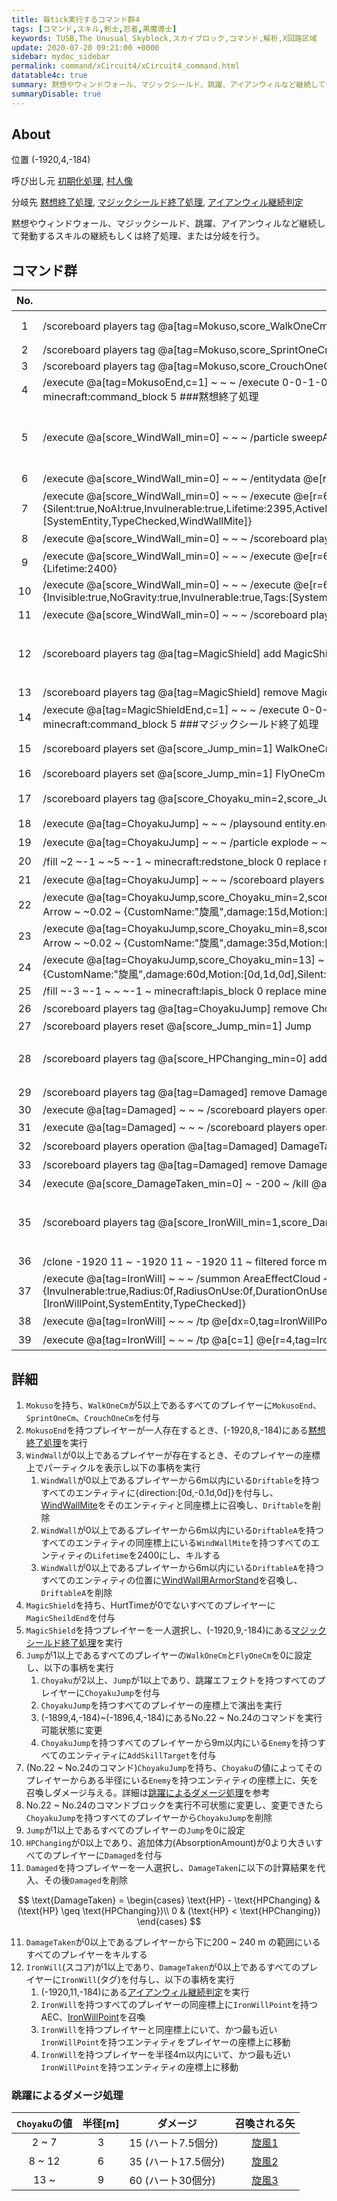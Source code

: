 ```yaml
---
title: 毎tick実行するコマンド群4
tags: [コマンド,スキル,剣士,忍者,黒魔導士]
keywords: TUSB,The Unusual Skyblock,スカイブロック,コマンド,解析,X回路区域
update: 2020-07-20 09:21:00 +0000
sidebar: mydoc_sidebar
permalink: command/xCircuit4/xCircuit4_command.html
datatable4c: true
summary: 黙想やウィンドウォール、マジックシールド、跳躍、アイアンウィルなど継続して発動するスキルの継続もしくは終了処理、または分岐を行う。
summaryDisable: true
---
```


## About

<span class="tagYellow">位置</span> (-1920,4,-184)

<span class="tagBlack">呼び出し元</span> [初期化処理]({{site.baseurl}}/command/xCircuitCore/xCircuitCore_initializeProcessing.html), [村人像]({{site.baseurl}}/command/xCircuitCore/xCircuitCore_mainclockProcessing.html)

<span class="tagBlue">分岐先</span> [黙想終了処理]({{site.baseurl}}/command/xCircuit4/xCircuit4_mokusoEndProcessing.html), [マジックシールド終了処理]({{site.baseurl}}/command/xCircuit4/xCircuit4_magicShieldEndProcessing.html), [アイアンウィル継続判定]({{site.baseurl}}/command/xCircuit4/xCircuit4_ironWillContinueJudgment.html)

黙想やウィンドウォール、マジックシールド、跳躍、アイアンウィルなど継続して発動するスキルの継続もしくは終了処理、または分岐を行う。

## コマンド群

<div class="datatable4c-begin"></div>

|No.|コマンド|状態|コメント|
|:-:|-|-|-|
|1|/scoreboard players tag @a[tag=Mokuso,score_WalkOneCm_min=5] add MokusoEnd||黙想終了処理 Mokuso|
|2|/scoreboard players tag @a[tag=Mokuso,score_SprintOneCm_min=5] add MokusoEnd|
|3|/scoreboard players tag @a[tag=Mokuso,score_CrouchOneCm_min=5] add MokusoEnd|
|4|/execute @a[tag=MokusoEnd,c=1] ~ ~ ~ /execute 0-0-1-0-1 ~ 8 -184 /clone ~ ~ ~ ~ ~ ~ ~ ~ ~ filtered force minecraft:command_block 5 ###黙想終了処理|
|5|/execute @a[score_WindWall_min=0] ~ ~ ~ /particle sweepAttack ~ ~1 ~ 2 2 2 0 1 true||ウィンドウォール WindWallスコア|
|6|/execute @a[score_WindWall_min=0] ~ ~ ~ /entitydata @e[r=6,tag=Driftable] {direction:[0d,-0.1d,0d]}|条件付き|
|7|/execute @a[score_WindWall_min=0] ~ ~ ~ /execute @e[r=6,tag=Driftable] ~ ~ ~ /summon Endermite ~ ~ ~ {Silent:true,NoAI:true,Invulnerable:true,Lifetime:2395,ActiveEffects:[{Id:14b,Duration:10,Amplifier:0b,ShowParticles:false}],Tags:[SystemEntity,TypeChecked,WindWallMite]}|条件付き|
|8|/execute @a[score_WindWall_min=0] ~ ~ ~ /scoreboard players tag @e[r=6,tag=Driftable] remove Driftable|条件付き|
|9|/execute @a[score_WindWall_min=0] ~ ~ ~ /execute @e[r=6,tag=DriftableA] ~ ~ ~ /entitydata @e[r=0,tag=WindWallMite] {Lifetime:2400}|条件付き|
|10|/execute @a[score_WindWall_min=0] ~ ~ ~ /execute @e[r=6,tag=DriftableA] ~ ~ ~ /summon ArmorStand ~ ~ ~ {Invisible:true,NoGravity:true,Invulnerable:true,Tags:[SystemEntity,Garbage,TypeChecked]}|条件付き|
|11|/execute @a[score_WindWall_min=0] ~ ~ ~ /scoreboard players tag @e[r=6,tag=DriftableA] remove DriftableA|条件付き|
|12|/scoreboard players tag @a[tag=MagicShield] add MagicShieldEnd|マジックシールドチェック MagicShield MagicShieldCheck|
|13|/scoreboard players tag @a[tag=MagicShield] remove MagicShieldEnd {HurtTime:0s}|条件付き|
|14|/execute @a[tag=MagicShieldEnd,c=1] ~ ~ ~ /execute 0-0-1-0-1 ~ 9 -184 /clone ~ ~ ~ ~ ~ ~ ~ ~ ~ filtered force minecraft:command_block 5 ###マジックシールド終了処理|
|15|/scoreboard players set @a[score_Jump_min=1] WalkOneCm 0||ジャンプ Jump|
|16|/scoreboard players set @a[score_Jump_min=1] FlyOneCm 0|条件付き|
|17|/scoreboard players tag @a[score_Choyaku_min=2,score_Jump_min=1] add ChoyakuJump {ActiveEffects:[{Id:8b}]}|条件付き|跳躍ダメージ Shiyaku Jump|
|18|/execute @a[tag=ChoyakuJump] ~ ~ ~ /playsound entity.enderdragon.flap master @a[r=16] ~ ~ ~ 8 0.8 0|条件付き|
|19|/execute @a[tag=ChoyakuJump] ~ ~ ~ /particle explode ~ ~ ~ 2.0 0 2.0 0 30 force|条件付き|
|20|/fill ~2 ~-1 ~ ~5 ~-1 ~ minecraft:redstone_block 0 replace minecraft:lapis_block 0 #跳躍ダメージ処理開始|条件付き|
|21|/execute @a[tag=ChoyakuJump] ~ ~ ~ /scoreboard players tag @e[r=9,tag=Enemy] add SkillTarget|条件付き|
|22|/execute @a[tag=ChoyakuJump,score_Choyaku_min=2,score_Choyaku=7] ~ ~ ~ /execute @e[r=3,tag=Enemy] ~ ~ ~ /summon Arrow ~ ~0.02 ~ {CustomName:"旋風",damage:15d,Motion:[0d,1d,0d],Silent:true,life:1200s,Tags:[Garbage]}|動力が必要|
|23|/execute @a[tag=ChoyakuJump,score_Choyaku_min=8,score_Choyaku=12] ~ ~ ~ /execute @e[r=6,tag=Enemy] ~ ~ ~ /summon Arrow ~ ~0.02 ~ {CustomName:"旋風",damage:35d,Motion:[0d,1d,0d],Silent:true,life:1200s,Tags:[Garbage]}|動力が必要|
|24|/execute @a[tag=ChoyakuJump,score_Choyaku_min=13] ~ ~ ~ /execute @e[r=9,tag=Enemy] ~ ~ ~ /summon Arrow ~ ~0.02 ~ {CustomName:"旋風",damage:60d,Motion:[0d,1d,0d],Silent:true,life:1200s,Tags:[Garbage]}|動力が必要|
|25|/fill ~-3 ~-1 ~ ~ ~-1 ~ minecraft:lapis_block 0 replace minecraft:redstone_block|
|26|/scoreboard players tag @a[tag=ChoyakuJump] remove ChoyakuJump|条件付き|
|27|/scoreboard players reset @a[score_Jump_min=1] Jump|
|28|/scoreboard players tag @a[score_HPChanging_min=0] add Damaged||緩衝体力用被ダメージ補正処理|
|29|/scoreboard players tag @a[tag=Damaged] remove Damaged {AbsorptionAmount:0f}|条件付き|
|30|/execute @a[tag=Damaged] ~ ~ ~ /scoreboard players operation @a[c=1] DamageTaken = @a[c=1] HP|
|31|/execute @a[tag=Damaged] ~ ~ ~ /scoreboard players operation @a[c=1] DamageTaken -= @a[c=1] HPChanging|条件付き|
|32|/scoreboard players operation @a[tag=Damaged] DamageTaken < #0 Const|条件付き|
|33|/scoreboard players tag @a[tag=Damaged] remove Damaged|条件付き|
|34|/execute @a[score_DamageTaken_min=0] ~ -200 ~ /kill @a[dy=-40]||奈落介錯|
|35|/scoreboard players tag @a[score_IronWill_min=1,score_DamageTaken_min=0] add IronWill||アイアンウィル発動 DamageTaken IronWill|
|36|/clone -1920 11 ~ -1920 11 ~ -1920 11 ~ filtered force minecraft:command_block 5 ###アイアンウィル継続判定|条件付き|
|37|/execute @a[tag=IronWill] ~ ~ ~ /summon AreaEffectCloud ~ ~ ~ {Invulnerable:true,Radius:0f,RadiusOnUse:0f,DurationOnUse:0f,Duration:0,RadiusPerTick:0f,WaitTime:0,Age:0,Particle:take,Tags:[IronWillPoint,SystemEntity,TypeChecked]}|条件付き|
|38|/execute @a[tag=IronWill] ~ ~ ~ /tp @e[dx=0,tag=IronWillPoint,c=1] @a[c=1]|条件付き|
|39|/execute @a[tag=IronWill] ~ ~ ~ /tp @a[c=1] @e[r=4,tag=IronWillPoint,c=1]|条件付き|

<div class="datatable4c-end"></div>

## 詳細

1. `Mokuso`を持ち、`WalkOneCm`が5以上であるすべてのプレイヤーに`MokusoEnd`、`SprintOneCm`、`CrouchOneCm`を付与
2. `MokusoEnd`を持つプレイヤーが一人存在するとき、(-1920,8,-184)にある[黙想終了処理]({{site.baseurl}}/command/xCircuit4/xCircuit4_mokusoEndProcessing.html)を実行
3. `WindWall`が0以上であるプレイヤーが存在するとき、そのプレイヤーの座標上でパーティクルを表示し以下の事柄を実行
   1. `WindWall`が0以上であるプレイヤーから6m以内にいる`Driftable`を持つすべてのエンティティに{direction:[0d,-0.1d,0d]}を付与し、[WindWallMite]({{site.baseurl}}/entity/entity_entity.html#windwallmite)をそのエンティティと同座標上に召喚し、`Driftable`を削除
   2. `WindWall`が0以上であるプレイヤーから6m以内にいる`DriftableA`を持つすべてのエンティティの同座標上にいる`WindWallMite`を持つすべてのエンティティの`Lifetime`を2400にし、キルする
   3. `WindWall`が0以上であるプレイヤーから6m以内にいる`DriftableA`を持つすべてのエンティティの位置に[WindWall用ArmorStand]({{site.baseurl}}/entity/entity_entity.html#windwall用armorstand)を召喚し、`DriftableA`を削除
4. `MagicShield`を持ち、HurtTimeが0でないすべてのプレイヤーに`MagicSheildEnd`を付与
5. `MagicShield`を持つプレイヤーを一人選択し、(-1920,9,-184)にある[マジックシールド終了処理]({{site.baseurl}}/command/xCircuit4/xCircuit4_magicShieldEndProcessing.html)を実行
6. `Jump`が1以上であるすべてのプレイヤーの`WalkOneCm`と`FlyOneCm`を0に設定し、以下の事柄を実行
   1. `Choyaku`が2以上、`Jump`が1以上であり、跳躍エフェクトを持つすべてのプレイヤーに`ChoyakuJump`を付与
   2. `ChoyakuJump`を持つすべてのプレイヤーの座標上で演出を実行
   3. (-1899,4,-184)~(-1896,4,-184)にあるNo.22 ~ No.24のコマンドを実行可能状態に変更
   4. `ChoyakuJump`を持つすべてのプレイヤーから9m以内にいる`Enemy`を持つすべてのエンティティに`AddSkillTarget`を付与
7. (No.22 ~ No.24のコマンド)`ChoyakuJump`を持ち、`Choyaku`の値によってそのプレイヤーからある半径にいる`Enemy`を持つエンティティの座標上に、矢を召喚しダメージ与える。詳細は[跳躍によるダメージ処理](#跳躍によるダメージ処理)を参考
8. No.22 ~ No.24のコマンドブロックを実行不可状態に変更し、変更できたら`ChoyakuJump`を持つすべてのプレイヤーから`ChoyakuJump`を削除
9. `Jump`が1以上であるすべてのプレイヤーの`Jump`を0に設定
10. `HPChanging`が0以上であり、追加体力(AbsorptionAmount)が0より大きいすべてのプレイヤーに`Damaged`を付与
11. `Damaged`を持つプレイヤーを一人選択し、`DamageTaken`に以下の計算結果を代入、その後`Damaged`を削除

$$
\text{DamageTaken} = \begin{cases}
   \text{HP} - \text{HPChanging} & (\text{HP} \geq \text{HPChanging})\\
   0 & (\text{HP} < \text{HPChanging})
   \end{cases}
$$

11. `DamageTaken`が0以上であるプレイヤーから下に200 ~ 240 m の範囲にいるすべてのプレイヤーをキルする
12. `IronWill`(スコア)が1以上であり、`DamageTaken`が0以上であるすべてのプレイヤーに`IronWill`(タグ)を付与し、以下の事柄を実行
    1. (-1920,11,-184)にある[アイアンウィル継続判定]({{site.baseurl}}/command/xCircuit4/xCircuit4_ironWillContinueJudgment.html)を実行
    2. `IronWill`を持つすべてのプレイヤーの同座標上に`IronWillPoint`を持つAEC、[IronWillPoint]({{site.baseurl}}/entity/entity_entity.html#ironwillpoint)を召喚
    3. `IronWill`を持つプレイヤーと同座標上にいて、かつ最も近い`IronWillPoint`を持つエンティティをプレイヤーの座標上に移動
    4. `IronWill`を持つプレイヤーを半径4m以内にいて、かつ最も近い`IronWillPoint`を持つエンティティの座標上に移動

### 跳躍によるダメージ処理

|`Choyaku`の値|半径[m]|ダメージ|召喚される矢|
|:-:|:-:|-|:-:|
|2 ~ 7|3|15 (ハート7.5個分)|[旋風1]({{site.baseurl}}/entity/entity_entity.html#旋風1)|
|8 ~ 12|6|35 (ハート17.5個分)|[旋風2]({{site.baseurl}}/entity/entity_entity.html#旋風2)|
|13 ~|9|60 (ハート30個分)|[旋風3]({{site.baseurl}}/entity/entity_entity.html#旋風3)|
